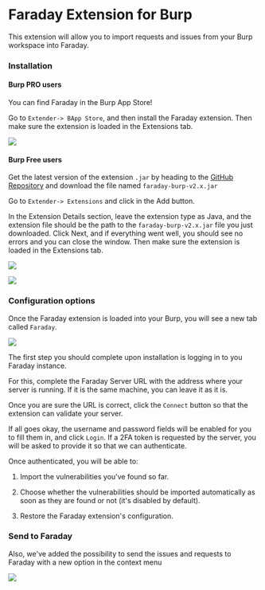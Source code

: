 # Faraday Extension for Burp

This extension will allow you to import requests and issues from your Burp 
workspace into Faraday.

### Installation
#### Burp PRO users

You can find Faraday in the Burp App Store!

Go to `Extender-> BApp Store`, and then install the Faraday extension. 
Then make sure the extension is loaded in the Extensions tab.

![](https://raw.github.com/wiki/infobyte/faraday/images/plugins/burp/store.png)

#### Burp Free users

Get the latest version of the extension `.jar` by heading to 
the [GitHub Repository](https://github.com/infobyte/faraday_burp/releases/latest) and download
the file named `faraday-burp-v2.x.jar`

Go to `Extender-> Extensions` and click in the Add button.

In the Extension Details section, leave the extension type as Java, and the extension file
should be the path to the `faraday-burp-v2.x.jar` file you just downloaded.
Click Next, and if everything went well, you should see no errors and you can close the window.
Then make sure the extension is loaded in the Extensions tab.

![](https://raw.github.com/wiki/infobyte/faraday/images/plugins/burp/add_extension.png)

![](https://raw.github.com/wiki/infobyte/faraday/images/plugins/burp/loaded.png)

### Configuration options

Once the Faraday extension is loaded into your Burp, you will see a new tab called `Faraday`.

![](https://raw.github.com/wiki/infobyte/faraday/images/plugins/burp/configuration.png)

The first step you should complete upon installation is logging in to you Faraday instance.

For this, complete the Faraday Server URL with the address where your server is running. If it is the same machine,
you can leave it as it is.

Once you are sure the URL is correct, click the `Connect` button so that the extension can validate your server.

If all goes okay, the username and password fields will be enabled for you to fill them in, and click `Login`.
If a 2FA token is requested by the server, you will be asked to provide it so that we can authenticate.

Once authenticated, you will be able to:

1) Import the vulnerabilities you've found so far.

3) Choose whether the vulnerabilities should be imported automatically as soon as they are found or not (it's disabled by default).

4) Restore the Faraday extension's configuration.

### Send to Faraday

Also, we've added the possibility to send the issues and requests to Faraday with a new option in the context menu

![](https://raw.github.com/wiki/infobyte/faraday/images/plugins/burp/send_to.png)

